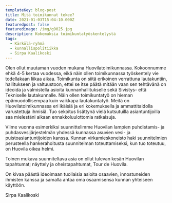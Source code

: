```yaml
---
templateKey: blog-post
title: Mitä toimikunnat tekee?
date: 2021-01-03T15:04:10.000Z
featuredpost: false
featuredimage: /img/g9025.jpg
description: Kokemuksia toimikuntatyöskentelystä
tags:
  - Kärkölä-ryhmä
  - kunnallispolitiikka
  - Sirpa Kaalikoski
---
```

Olen ollut muutaman vuoden mukana Huovilatoimikunnassa. Kokoonnumme ehkä 4-5 kertaa vuodessa, eikä näin ollen toimikunnassa työskentely vie todellakaan liikaa aikaa. Toimikunta on siitä erikoinen verrattuna lautakuntiin, hallitukseen ja valtuustoon, ettei se itse päätä mitään vaan sen tehtävänä on ideoida ja valmistella asioita kunnanhallitukselle sekä Sivistys- että Tekniselle lautakunnalle. Näin ollen toimikuntatyö on hieman epämuodollisempaa kuin vaikkapa lautakuntatyö. Meitä on Huovilatoimikunnassa eri ikäisiä ja eri kokemuksella ja ammattitaidolla varustettuja ihmisiä. Tuo sekoitus lisättynä vielä kutsutuilla asiantuntijoilla saa mielestäni aikaan ennakkoluulottomia ratkaisuja.

Viime vuonna esimerkiksi suunnittelimme Huovilan lampien puhdistamis- ja puhdasvesijärjestelmän yhdessä kunnassa asuvien vesi- ja puistoasiantuntijoiden kanssa. Kunnan virkamieskoneisto haki suunnitelmien perusteella hankerahoitusta suunnitelman toteuttamiseksi, kun tuo toteutuu, on Huovila oikea helmi.

Toinen mukava suunniteltava asia on ollut tulevan kesän Huovilan tapahtumat; näyttely ja oheistapahtumat, Tour de Huovila.

On kivaa päästä ideoimaan tuollaisia asioita osaavien, innostuneiden ihmisten kanssa ja samalla antaa oma osaamisensa kunnan yhteiseen käyttöön.

Sirpa Kaalikoski